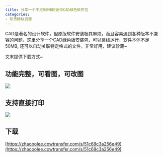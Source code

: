 ```yaml
---
title: 分享一个不足50MB的迷你CAD绿色软件包
categories:
- 珍贵稀缺资源
---
```






CAD是著名的设计软件，但原版软件安装极其麻烦，而且容易遇到各种版本不兼容的问题，这里分享一个CAD绿色版安装包，可以离线运行，软件本体不足50MB, 还可以自动关联特定格式的文件，非常好用，建议珍藏~



文末提供下载方式~




## 功能完整，可看图，可改图



![](https://cdn.fangyuanxiaozhan.com/assets/16119718931467QdYAQrh.png)



## 支持直接打印

![](https://cdn.fangyuanxiaozhan.com/assets/1611972015299DdsDNkMd.png)



## 下载

[https://zhaooolee.cowtransfer.com/s/51c68c3a256e49](https://zhaooolee.cowtransfer.com/s/51c68c3a256e49)









